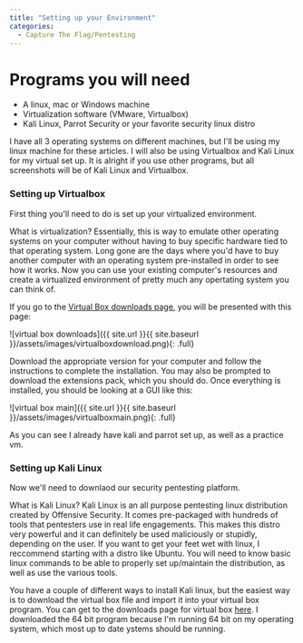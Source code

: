 ```yaml
---
title: "Setting up your Environment"
categories:
  - Capture The Flag/Pentesting
---
```


# Programs you will need

* A linux, mac or Windows machine 
* Virtualization software (VMware, Virtualbox)
* Kali Linux, Parrot Security or your favorite security linux distro

I have all 3 operating systems on different machines, but I'll be using my linux machine for these articles. I will also be using Virtualbox and Kali Linux for my virtual set up. It is alright if you use other programs, but all screenshots will be of Kali Linux and Virtualbox. 

### Setting up Virtualbox

First thing you'll need to do is set up your virtualized environment.

What is virtualization? Essentially, this is way to emulate other operating systems on your computer without having to buy specific hardware tied to that operating system. Long gone are the days where you'd have to buy another computer with an operating system pre-installed in order to see how it works. Now you can use your existing computer's resources and create a virtualized environment of pretty much any opertating system you can think of. 

If you go to the [Virtual Box downloads page](https://www.virtualbox.org/wiki/Downloads), you will be presented with this page:

![virtual box downloads]({{ site.url }}{{ site.baseurl }}/assets/images/virtualboxdownload.png){: .full}

Download the appropriate version for your computer and follow the instructions to complete the installation. You may also be prompted to download the extensions pack, which you should do. Once everything is installed, you should be looking at a GUI like this:

![virtual box main]({{ site.url }}{{ site.baseurl }}/assets/images/virtualboxmain.png){: .full}

As you can see I already have kali and parrot set up, as well as a practice vm. 

### Setting up Kali Linux

Now we'll need to downlaod our security pentesting platform. 

What is Kali Linux? Kali Linux is an all purpose pentesting linux distribution created by Offensive Security. It comes pre-packaged with hundreds of tools that pentesters use in real life engagements. This makes this distro very powerful and it can definitely be used maliciously or stupidly, depending on the user. If you want to get your feet wet with linux, I reccommend starting with a distro like Ubuntu. You will need to know basic linux commands to be able to properly set up/maintain the distribution, as well as use the various tools. 

You have a couple of different ways to install Kali linux, but the easiest way is to download the virtual box file and import it into your virtual box program. You can get to the downloads page for virtual box [here](https://www.offensive-security.com/kali-linux-vm-vmware-virtualbox-image-download/). I downloaded the 64 bit program because I'm running 64 bit on my operating system, which most up to date ystems should be running. 



